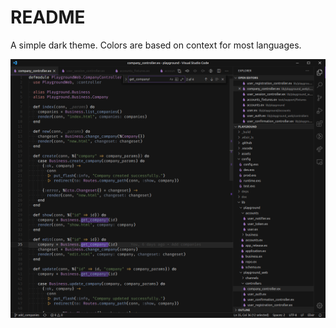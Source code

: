 # README

A simple dark theme. Colors are based on context for most languages.

![Dark Elixir Theme](dark-elixir-theme.png)
